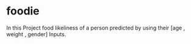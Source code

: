 # foodie
In this Project food likeliness of a person predicted by using their [age , weight , gender] Inputs.
